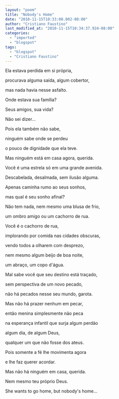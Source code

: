 ```yaml
---
layout: "poem"
title: "Nobody's Home"
date: "2010-11-15T10:33:00.002-08:00"
author: "Cristiano Faustino"
last_modified_at: "2010-11-15T10:34:37.924-08:00"
categories:
  - "imported"
  - "blogspot"
tags:
  - "blogspot"
  - "Cristiano Faustino"
---
```


Ela estava perdida em si própria,

procurava alguma saída, algum cobertor,

mas nada havia nesse asfalto.

Onde estava sua família?

Seus amigos, sua vida?

Não sei dizer...

Pois ela também não sabe,

ninguém sabe onde se perdeu

o pouco de dignidade que ela teve.

Mas ninguém está em casa agora, querida.

Você é uma estrela só em uma grande avenida.

Descabelada, desalmada, sem ilusão alguma.

Apenas caminha rumo ao seus sonhos,

mas qual é seu sonho afinal?

Não tem nada, nem mesmo uma blusa de frio,

um ombro amigo ou um cachorro de rua.

Você é o cachorro de rua,

implorando por comida nas cidades obscuras,

vendo todos a olharem com desprezo,

nem mesmo algum beijo de boa noite,

um abraço, um copo d'água.

Mal sabe você que seu destino está traçado,

sem perspectiva de um novo pecado,

não há pecados nesse seu mundo, garota.

Mas não há prazer nenhum em pecar,

então menina simplesmente não peca

na esperança infantil que surja algum perdão

algum dia, de algum Deus,

qualquer um que não fosse dos ateus.

Pois somente a fé lhe movimenta agora

e lhe faz querer acordar.

Mas não há ninguém em casa, querida.

Nem mesmo teu próprio Deus.

She wants to go home, but nobody's home...